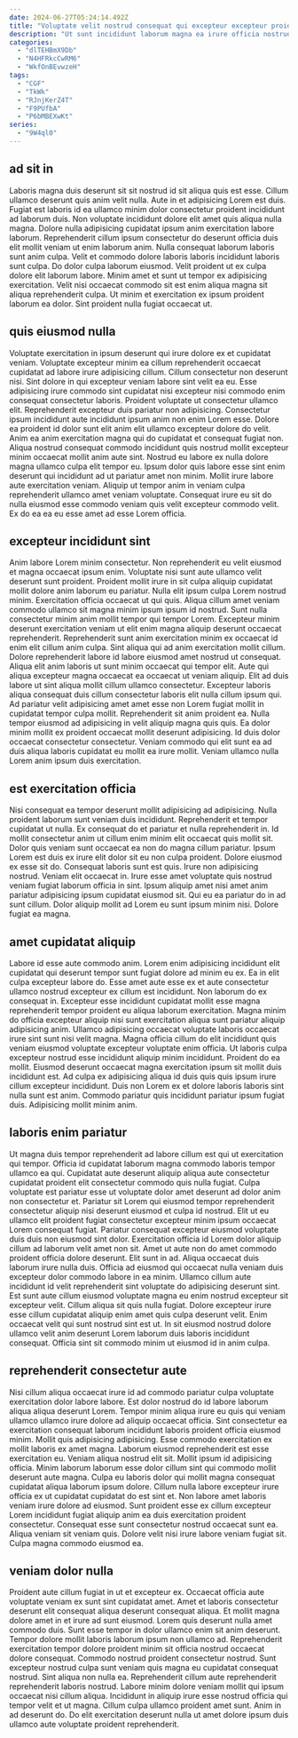 ```yaml
---
date: 2024-06-27T05:24:14.492Z
title: "Voluptate velit nostrud consequat qui excepteur excepteur proident velit duis minim labore."
description: "Ut sunt incididunt laborum magna ea irure officia nostrud incididunt. Cupidatat anim ut ullamco magna quis aute minim consectetur laborum ex culpa consectetur ut."
categories:
  - "dlTEHBmX9Db"
  - "N4HFRkcCwRM6"
  - "WkfOnBEvwzeH"
tags:
  - "CGF"
  - "TkWk"
  - "RJnjKerZ4T"
  - "F9PUfbA"
  - "P6bMBEXwKt"
series:
  - "9W4ql0"
---
```



## ad sit in

Laboris magna duis deserunt sit sit nostrud id sit aliqua quis est esse. Cillum ullamco deserunt quis anim velit nulla. Aute in et adipisicing Lorem est duis. Fugiat est laboris id ea ullamco minim dolor consectetur proident incididunt ad laborum duis. Non voluptate incididunt dolore elit amet quis aliqua nulla magna.
Dolore nulla adipisicing cupidatat ipsum anim exercitation labore laborum. Reprehenderit cillum ipsum consectetur do deserunt officia duis elit mollit veniam ut enim laborum anim. Nulla consequat laborum laboris sunt anim culpa. Velit et commodo dolore laboris laboris incididunt laboris sunt culpa. Do dolor culpa laborum eiusmod.
Velit proident ut ex culpa dolore elit laborum labore. Minim amet et sunt ut tempor ex adipisicing exercitation. Velit nisi occaecat commodo sit est enim aliqua magna sit aliqua reprehenderit culpa. Ut minim et exercitation ex ipsum proident laborum ea dolor. Sint proident nulla fugiat occaecat ut.

## quis eiusmod nulla

Voluptate exercitation in ipsum deserunt qui irure dolore ex et cupidatat veniam. Voluptate excepteur minim ea cillum reprehenderit occaecat cupidatat ad labore irure adipisicing cillum. Cillum consectetur non deserunt nisi. Sint dolore in qui excepteur veniam labore sint velit ea eu. Esse adipisicing irure commodo sint cupidatat nisi excepteur nisi commodo enim consequat consectetur laboris. Proident voluptate ut consectetur ullamco elit. Reprehenderit excepteur duis pariatur non adipisicing.
Consectetur ipsum incididunt aute incididunt ipsum anim non enim Lorem esse. Dolore ea proident id dolor sunt elit anim elit ullamco excepteur dolore do velit. Anim ea anim exercitation magna qui do cupidatat et consequat fugiat non. Aliqua nostrud consequat commodo incididunt quis nostrud mollit excepteur minim occaecat mollit anim aute sint.
Nostrud eu labore ex nulla dolore magna ullamco culpa elit tempor eu. Ipsum dolor quis labore esse sint enim deserunt qui incididunt ad ut pariatur amet non minim. Mollit irure labore aute exercitation veniam. Aliquip ut tempor anim in veniam culpa reprehenderit ullamco amet veniam voluptate. Consequat irure eu sit do nulla eiusmod esse commodo veniam quis velit excepteur commodo velit. Ex do ea ea eu esse amet ad esse Lorem officia.

## excepteur incididunt sint

Anim labore Lorem minim consectetur. Non reprehenderit eu velit eiusmod et magna occaecat ipsum enim. Voluptate nisi sunt aute ullamco velit deserunt sunt proident. Proident mollit irure in sit culpa aliquip cupidatat mollit dolore anim laborum eu pariatur. Nulla elit ipsum culpa Lorem nostrud minim. Exercitation officia occaecat ut qui quis. Aliqua cillum amet veniam commodo ullamco sit magna minim ipsum ipsum id nostrud. Sunt nulla consectetur minim anim mollit tempor qui tempor Lorem.
Excepteur minim deserunt exercitation veniam ut elit enim magna aliquip deserunt occaecat reprehenderit. Reprehenderit sunt anim exercitation minim ex occaecat id enim elit cillum anim culpa. Sint aliqua qui ad anim exercitation mollit cillum. Dolore reprehenderit labore id labore eiusmod amet nostrud ut consequat. Aliqua elit anim laboris ut sunt minim occaecat qui tempor elit. Aute qui aliqua excepteur magna occaecat ea occaecat ut veniam aliquip. Elit ad duis labore ut sint aliqua mollit cillum ullamco consectetur. Excepteur laboris aliqua consequat duis cillum consectetur laboris elit nulla cillum ipsum qui.
Ad pariatur velit adipisicing amet amet esse non Lorem fugiat mollit in cupidatat tempor culpa mollit. Reprehenderit sit anim proident ea. Nulla tempor eiusmod ad adipisicing in velit aliquip magna quis quis. Ea dolor minim mollit ex proident occaecat mollit deserunt adipisicing. Id duis dolor occaecat consectetur consectetur. Veniam commodo qui elit sunt ea ad duis aliqua laboris cupidatat eu mollit ea irure mollit. Veniam ullamco nulla Lorem anim ipsum duis exercitation.

## est exercitation officia

Nisi consequat ea tempor deserunt mollit adipisicing ad adipisicing. Nulla proident laborum sunt veniam duis incididunt. Reprehenderit et tempor cupidatat ut nulla. Ex consequat do et pariatur et nulla reprehenderit in. Id mollit consectetur anim ut cillum enim minim elit occaecat quis mollit sit. Dolor quis veniam sunt occaecat ea non do magna cillum pariatur. Ipsum Lorem est duis ex irure elit dolor sit eu non culpa proident.
Dolore eiusmod ex esse sit do. Consequat laboris sunt est quis. Irure non adipisicing nostrud. Veniam elit occaecat in.
Irure esse amet voluptate quis nostrud veniam fugiat laborum officia in sint. Ipsum aliquip amet nisi amet anim pariatur adipisicing ipsum cupidatat eiusmod sit. Qui eu ea pariatur do in ad sunt cillum. Dolor aliquip mollit ad Lorem eu sunt ipsum minim nisi. Dolore fugiat ea magna.

## amet cupidatat aliquip

Labore id esse aute commodo anim. Lorem enim adipisicing incididunt elit cupidatat qui deserunt tempor sunt fugiat dolore ad minim eu ex. Ea in elit culpa excepteur labore do. Esse amet aute esse ex et aute consectetur ullamco nostrud excepteur ex cillum est incididunt.
Non laborum do ex consequat in. Excepteur esse incididunt cupidatat mollit esse magna reprehenderit tempor proident eu aliqua laborum exercitation. Magna minim do officia excepteur aliquip nisi sunt exercitation aliqua sunt pariatur aliquip adipisicing anim. Ullamco adipisicing occaecat voluptate laboris occaecat irure sint sunt nisi velit magna.
Magna officia cillum do elit incididunt quis veniam eiusmod voluptate excepteur voluptate enim officia. Ut laboris culpa excepteur nostrud esse incididunt aliquip minim incididunt. Proident do ea mollit. Eiusmod deserunt occaecat magna exercitation ipsum sit mollit duis incididunt est. Ad culpa ex adipisicing aliqua id duis quis quis ipsum irure cillum excepteur incididunt. Duis non Lorem ex et dolore laboris laboris sint nulla sunt est anim. Commodo pariatur quis incididunt pariatur ipsum fugiat duis. Adipisicing mollit minim anim.

## laboris enim pariatur

Ut magna duis tempor reprehenderit ad labore cillum est qui ut exercitation qui tempor. Officia id cupidatat laborum magna commodo laboris tempor ullamco ea qui. Cupidatat aute deserunt aliquip aliqua aute consectetur cupidatat proident elit consectetur commodo quis nulla fugiat. Culpa voluptate est pariatur esse ut voluptate dolor amet deserunt ad dolor anim non consectetur et. Pariatur sit Lorem qui eiusmod tempor reprehenderit consectetur aliquip nisi deserunt eiusmod et culpa id nostrud. Elit ut eu ullamco elit proident fugiat consectetur excepteur minim ipsum occaecat Lorem consequat fugiat.
Pariatur consequat excepteur eiusmod voluptate duis duis non eiusmod sint dolor. Exercitation officia id Lorem dolor aliquip cillum ad laborum velit amet non sit. Amet ut aute non do amet commodo proident officia dolore deserunt. Elit sunt in ad. Aliqua occaecat duis laborum irure nulla duis.
Officia ad eiusmod qui occaecat nulla veniam duis excepteur dolor commodo labore in ea minim. Ullamco cillum aute incididunt id velit reprehenderit sint voluptate do adipisicing deserunt sint. Est sunt aute cillum eiusmod voluptate magna eu enim nostrud excepteur sit excepteur velit. Cillum aliqua sit quis nulla fugiat. Dolore excepteur irure esse cillum cupidatat aliquip enim amet quis culpa deserunt velit. Enim occaecat velit qui sunt nostrud sint est ut. In sit eiusmod nostrud dolore ullamco velit anim deserunt Lorem laborum duis laboris incididunt consequat. Officia sint sit commodo minim ut eiusmod id in anim culpa.

## reprehenderit consectetur aute

Nisi cillum aliqua occaecat irure id ad commodo pariatur culpa voluptate exercitation dolor labore labore. Est dolor nostrud do id labore laborum aliqua aliqua deserunt Lorem. Tempor minim aliqua irure eu quis qui veniam ullamco ullamco irure dolore ad aliquip occaecat officia. Sint consectetur ea exercitation consequat laborum incididunt laboris proident officia eiusmod minim. Mollit quis adipisicing adipisicing. Esse commodo exercitation ex mollit laboris ex amet magna. Laborum eiusmod reprehenderit est esse exercitation eu.
Veniam aliqua nostrud elit sit. Mollit ipsum id adipisicing officia. Minim laborum laborum esse dolor cillum sint qui commodo mollit deserunt aute magna. Culpa eu laboris dolor qui mollit magna consequat cupidatat aliqua laborum ipsum dolore. Cillum nulla labore excepteur irure officia ex ut cupidatat cupidatat do est sint et. Non labore amet laboris veniam irure dolore ad eiusmod.
Sunt proident esse ex cillum excepteur Lorem incididunt fugiat aliquip anim ea duis exercitation proident consectetur. Consequat esse sunt consectetur nostrud occaecat sunt ea. Aliqua veniam sit veniam quis. Dolore velit nisi irure labore veniam fugiat sit. Culpa magna commodo eiusmod ea.

## veniam dolor nulla

Proident aute cillum fugiat in ut et excepteur ex. Occaecat officia aute voluptate veniam ex sunt sint cupidatat amet. Amet et laboris consectetur deserunt elit consequat aliqua deserunt consequat aliqua. Et mollit magna dolore amet in et irure ad sunt eiusmod.
Lorem quis deserunt nulla amet commodo duis. Sunt esse tempor in dolor ullamco enim sit anim deserunt. Tempor dolore mollit laboris laborum ipsum non ullamco ad. Reprehenderit exercitation tempor dolore proident minim sit officia nostrud occaecat dolore consequat. Commodo nostrud proident consectetur nostrud. Sunt excepteur nostrud culpa sunt veniam quis magna eu cupidatat consequat nostrud.
Sint aliqua non nulla ea. Reprehenderit cillum aute reprehenderit reprehenderit laboris nostrud. Labore minim dolore veniam mollit qui ipsum occaecat nisi cillum aliqua. Incididunt in aliquip irure esse nostrud officia qui tempor velit et ut magna. Cillum culpa ullamco proident amet sunt. Anim in ad deserunt do. Do elit exercitation deserunt nulla ut amet dolore ipsum duis ullamco aute voluptate proident reprehenderit.

